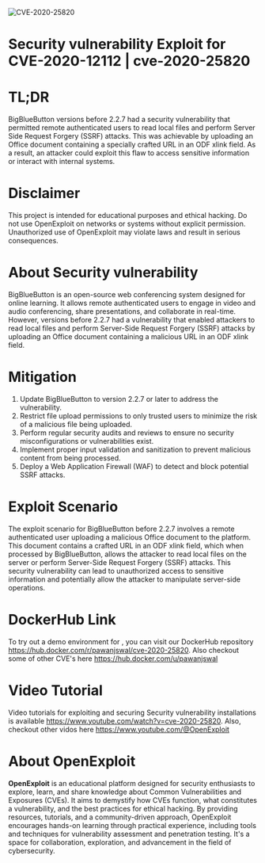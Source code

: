 ![CVE-2020-25820](https://raw.githubusercontent.com/pawanjswal/pawanjswal.github.io/master/cve/cve-2020-25820/assets/thumbnail.jpg)

# Security vulnerability Exploit for CVE-2020-12112 | cve-2020-25820

# TL;DR
BigBlueButton versions before 2.2.7 had a security vulnerability that permitted remote authenticated users to read local files and perform Server Side Request Forgery (SSRF) attacks. This was achievable by uploading an Office document containing a specially crafted URL in an ODF xlink field. As a result, an attacker could exploit this flaw to access sensitive information or interact with internal systems.

# Disclaimer
This project is intended for educational purposes and ethical hacking. Do not use OpenExploit on networks or systems without explicit permission. Unauthorized use of OpenExploit may violate laws and result in serious consequences.

# About Security vulnerability
BigBlueButton is an open-source web conferencing system designed for online learning. It allows remote authenticated users to engage in video and audio conferencing, share presentations, and collaborate in real-time. However, versions before 2.2.7 had a vulnerability that enabled attackers to read local files and perform Server-Side Request Forgery (SSRF) attacks by uploading an Office document containing a malicious URL in an ODF xlink field.

# Mitigation
1. Update BigBlueButton to version 2.2.7 or later to address the vulnerability.
2. Restrict file upload permissions to only trusted users to minimize the risk of a malicious file being uploaded.
3. Perform regular security audits and reviews to ensure no security misconfigurations or vulnerabilities exist.
4. Implement proper input validation and sanitization to prevent malicious content from being processed.
5. Deploy a Web Application Firewall (WAF) to detect and block potential SSRF attacks.

# Exploit Scenario
The exploit scenario for BigBlueButton before 2.2.7 involves a remote authenticated user uploading a malicious Office document to the platform. This document contains a crafted URL in an ODF xlink field, which when processed by BigBlueButton, allows the attacker to read local files on the server or perform Server-Side Request Forgery (SSRF) attacks. This security vulnerability can lead to unauthorized access to sensitive information and potentially allow the attacker to manipulate server-side operations.

# DockerHub Link
To try out a demo environment for , you can visit our DockerHub repository https://hub.docker.com/r/pawanjswal/cve-2020-25820. Also checkout some of other CVE's here https://hub.docker.com/u/pawanjswal

# Video Tutorial
Video tutorials for exploiting  and securing Security vulnerability installations is available https://www.youtube.com/watch?v=cve-2020-25820. Also, checkout other vidos here https://www.youtube.com/@OpenExploit

# About OpenExploit
**OpenExploit** is an educational platform designed for security enthusiasts to explore, learn, and share knowledge about Common Vulnerabilities and Exposures (CVEs). It aims to demystify how CVEs function, what constitutes a vulnerability, and the best practices for ethical hacking. By providing resources, tutorials, and a community-driven approach, OpenExploit encourages hands-on learning through practical experience, including tools and techniques for vulnerability assessment and penetration testing. It's a space for collaboration, exploration, and advancement in the field of cybersecurity.